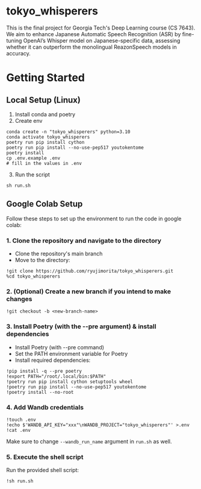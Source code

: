# tokyo_whisperers
 This is the final project for Georgia Tech's Deep Learning course (CS 7643). We aim to enhance Japanese Automatic Speech Recognition (ASR) by fine-tuning OpenAI’s Whisper model on Japanese-specific data, assessing whether it can outperform the monolingual ReazonSpeech models in accuracy.


# Getting Started

## Local Setup (Linux)
1. Install conda and poetry
2. Create env
```
conda create -n "tokyo_whisperers" python=3.10
conda activate tokyo_whisperers
poetry run pip install cython
poetry run pip install --no-use-pep517 youtokentome
poetry install
cp .env.example .env
# fill in the values in .env
```
3. Run the script
```
sh run.sh
```

## Google Colab Setup
Follow these steps to set up the environment to run the code in google colab:

### 1. Clone the repository and navigate to the directory
- Clone the repository's main branch
- Move to the directory:

```
!git clone https://github.com/ryujimorita/tokyo_whisperers.git
%cd tokyo_whisperers
```

### 2. (Optional) Create a new branch if you intend to make changes
```
!git checkout -b <new-branch-name>
```

### 3. Install Poetry (with the --pre argument) & install dependencies
- Install Poetry (with --pre command)
- Set the PATH environment variable for Poetry
- Install required dependencies:
```
!pip install -q --pre poetry
!export PATH="/root/.local/bin:$PATH"
!poetry run pip install cython setuptools wheel
!poetry run pip install --no-use-pep517 youtokentome
!poetry install --no-root
```

### 4. Add Wandb credentials
```
!touch .env
!echo $'WANDB_API_KEY="xxx"\nWANDB_PROJECT="tokyo_whisperers"' >.env
!cat .env
```
Make sure to change `--wandb_run_name` argument in `run.sh` as well.

### 5. Execute the shell script
Run the provided shell script:
```
!sh run.sh
```

